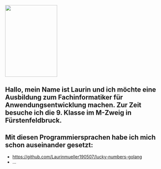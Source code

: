 


<img src="passfoto.jpg" width="169" height="233">


## Hallo, mein Name ist Laurin und ich möchte eine Ausbildung zum Fachinformatiker für Anwendungsentwicklung machen. Zur Zeit besuche ich die 9. Klasse im M-Zweig in Fürstenfeldbruck.

## Mit diesen Programmiersprachen habe ich mich schon auseinander gesetzt:

- https://github.com/Laurinmueller190507/lucky-numbers-golang
- ...

